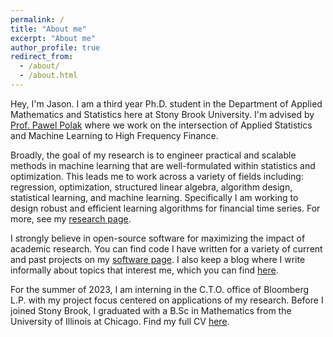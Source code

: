 ```yaml
---
permalink: /
title: "About me"
excerpt: "About me"
author_profile: true
redirect_from: 
  - /about/
  - /about.html
---
```




Hey, I'm Jason. I am a third year Ph.D. student in the Department of Applied Mathematics and Statistics here at Stony Brook University. I'm advised by [Prof. Pawel Polak](https://sites.google.com/view/pawelpolak)  where we work on the intersection of Applied Statistics and Machine Learning to High Frequency Finance.

Broadly, the goal of my research is to engineer practical and scalable methods in machine learning that are  well-formulated within statistics and optimization. This leads me to work across a variety of fields including: regression, optimization, structured linear algebra, algorithm design, statistical learning, and machine learning. Specifically I am working to design robust and efficient learning algorithms for financial time series. For more, see my [research page](/research/). 

I strongly believe in open-source software for maximizing the impact of academic research. You can find code  I have written for a variety of current and past projects on my [software page](/software/). I also keep a blog where I write informally about topics that interest me, which you can find [here](/year-archive/). 

For the summer of 2023, I am interning in the C.T.O. office of Bloomberg L.P. with my project focus centered on applications of my research. Before I joined Stony Brook, I graduated with a B.Sc in Mathematics from the University of Illinois at Chicago. Find my full CV [here](/files/Jason_Bohne_New_CV.pdf).